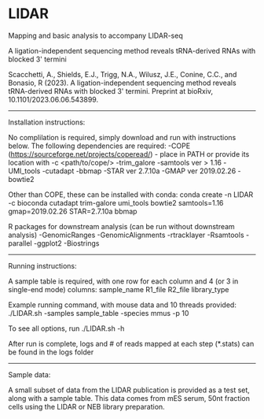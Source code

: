 # LIDAR
Mapping and basic analysis to accompany LIDAR-seq

A ligation-independent sequencing method reveals tRNA-derived RNAs with blocked 3' termini

Scacchetti, A., Shields, E.J., Trigg, N.A., Wilusz, J.E., Conine, C.C., and Bonasio, R (2023). A ligation-independent sequencing method reveals tRNA-derived RNAs with blocked 3' termini. Preprint at bioRxiv, 10.1101/2023.06.06.543899.


-------------------------------
Installation instructions:

No complilation is required, simply download and run with instructions below. The following dependencies are required:
-COPE (https://sourceforge.net/projects/coperead/) - place in PATH or provide its location with -c <path/to/cope/>
-trim_galore
-samtools ver > 1.16
-UMI_tools
-cutadapt
-bbmap
-STAR ver 2.7.10a
-GMAP ver 2019.02.26
-bowtie2

Other than COPE, these can be installed with conda:
conda create -n LIDAR -c bioconda cutadapt trim-galore umi_tools bowtie2 samtools=1.16 gmap=2019.02.26 STAR=2.7.10a bbmap


R packages for downstream analysis (can be run without downstream analysis)
-GenomicRanges
-GenomicAlignments
-rtracklayer
-Rsamtools
-parallel
-ggplot2
-Biostrings

-------------------------------

Running instructions:

A sample table is required, with one row for each column and 4 (or 3 in single-end mode) columns:
sample_name    R1_file	    R2_file    library_type

Example running command, with mouse data and 10 threads provided:
./LIDAR.sh -samples sample_table -species mmus -p 10

To see all options, run ./LIDAR.sh -h

After run is complete, logs and # of reads mapped at each step (*.stats) can be found in the logs folder


-------------------------------

Sample data:

A small subset of data from the LIDAR publication is provided as a test set, along with a sample table. This data comes from mES serum, 50nt fraction cells using the LIDAR or NEB library preparation.








